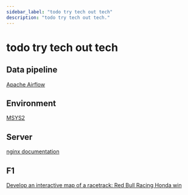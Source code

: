 ```yaml
---
sidebar_label: "todo try tech out tech"
description: "todo try tech out tech."
---
```


# todo try tech out tech

## Data pipeline

[Apache Airflow](https://airflow.apache.org/)

## Environment

[MSYS2](https://www.msys2.org/)

## Server

[nginx documentation](https://nginx.org/en/docs/)

## F1

[Develop an interactive map of a racetrack: Red Bull Racing Honda win](https://docs.oracle.com/en/learn/interactive_map_racetrack/intro-redbull/intro-redbull.html)